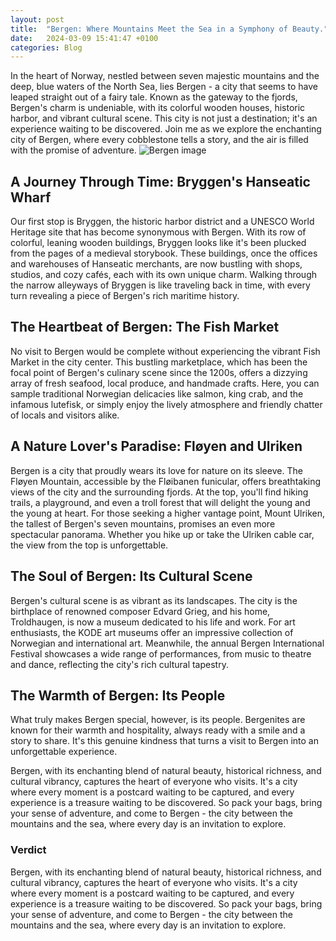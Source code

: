 ```yaml
---
layout: post
title:  "Bergen: Where Mountains Meet the Sea in a Symphony of Beauty."
date:   2024-03-09 15:41:47 +0100
categories: Blog
---
```

In the heart of Norway, nestled between seven majestic mountains and the deep, blue waters of the North Sea, lies Bergen - a city that seems to have leaped straight out of a fairy tale. Known as the gateway to the fjords, Bergen's charm is undeniable, with its colorful wooden houses, historic harbor, and vibrant cultural scene. This city is not just a destination; it's an experience waiting to be discovered. Join me as we explore the enchanting city of Bergen, where every cobblestone tells a story, and the air is filled with the promise of adventure.
![Bergen image](../../../../assets/images/bergen_norway.jpeg)

## A Journey Through Time: Bryggen's Hanseatic Wharf
Our first stop is Bryggen, the historic harbor district and a UNESCO World Heritage site that has become synonymous with Bergen. With its row of colorful, leaning wooden buildings, Bryggen looks like it's been plucked from the pages of a medieval storybook. These buildings, once the offices and warehouses of Hanseatic merchants, are now bustling with shops, studios, and cozy cafés, each with its own unique charm. Walking through the narrow alleyways of Bryggen is like traveling back in time, with every turn revealing a piece of Bergen's rich maritime history.

## The Heartbeat of Bergen: The Fish Market
No visit to Bergen would be complete without experiencing the vibrant Fish Market in the city center. This bustling marketplace, which has been the focal point of Bergen's culinary scene since the 1200s, offers a dizzying array of fresh seafood, local produce, and handmade crafts. Here, you can sample traditional Norwegian delicacies like salmon, king crab, and the infamous lutefisk, or simply enjoy the lively atmosphere and friendly chatter of locals and visitors alike.

## A Nature Lover's Paradise: Fløyen and Ulriken
Bergen is a city that proudly wears its love for nature on its sleeve. The Fløyen Mountain, accessible by the Fløibanen funicular, offers breathtaking views of the city and the surrounding fjords. At the top, you'll find hiking trails, a playground, and even a troll forest that will delight the young and the young at heart. For those seeking a higher vantage point, Mount Ulriken, the tallest of Bergen's seven mountains, promises an even more spectacular panorama. Whether you hike up or take the Ulriken cable car, the view from the top is unforgettable.

## The Soul of Bergen: Its Cultural Scene
Bergen's cultural scene is as vibrant as its landscapes. The city is the birthplace of renowned composer Edvard Grieg, and his home, Troldhaugen, is now a museum dedicated to his life and work. For art enthusiasts, the KODE art museums offer an impressive collection of Norwegian and international art. Meanwhile, the annual Bergen International Festival showcases a wide range of performances, from music to theatre and dance, reflecting the city's rich cultural tapestry.

## The Warmth of Bergen: Its People
What truly makes Bergen special, however, is its people. Bergenites are known for their warmth and hospitality, always ready with a smile and a story to share. It's this genuine kindness that turns a visit to Bergen into an unforgettable experience.

Bergen, with its enchanting blend of natural beauty, historical richness, and cultural vibrancy, captures the heart of everyone who visits. It's a city where every moment is a postcard waiting to be captured, and every experience is a treasure waiting to be discovered. So pack your bags, bring your sense of adventure, and come to Bergen - the city between the mountains and the sea, where every day is an invitation to explore.

### Verdict
Bergen, with its enchanting blend of natural beauty, historical richness, and cultural vibrancy, captures the heart of everyone who visits. It's a city where every moment is a postcard waiting to be captured, and every experience is a treasure waiting to be discovered. So pack your bags, bring your sense of adventure, and come to Bergen - the city between the mountains and the sea, where every day is an invitation to explore.